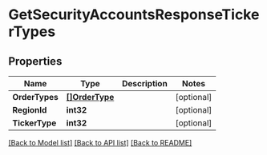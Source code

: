 # GetSecurityAccountsResponseTickerTypes

## Properties

Name | Type | Description | Notes
------------ | ------------- | ------------- | -------------
**OrderTypes** | [**[]OrderType**](OrderType.md) |  | [optional] 
**RegionId** | **int32** |  | [optional] 
**TickerType** | **int32** |  | [optional] 

[[Back to Model list]](../README.md#documentation-for-models) [[Back to API list]](../README.md#documentation-for-api-endpoints) [[Back to README]](../README.md)


